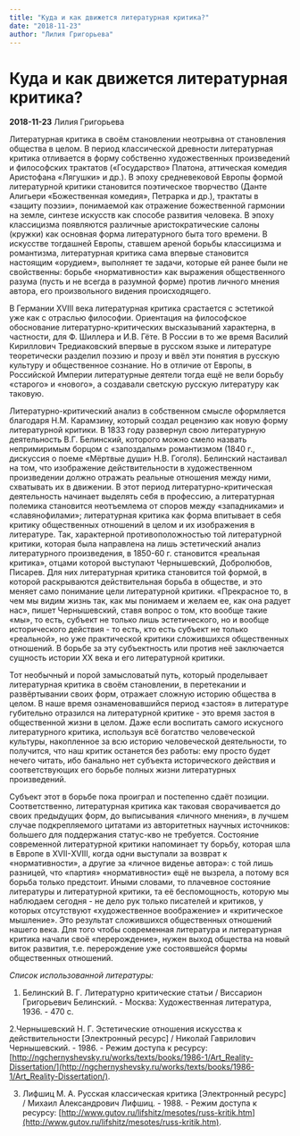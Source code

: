 ```yaml
---
title: "Куда и как движется литературная критика?"
date: "2018-11-23"
author: "Лилия Григорьева"
---
```


# Куда и как движется литературная критика?

**2018-11-23** Лилия Григорьева

Литературная критика в своём становлении неотрывна от становления общества в целом. В период классической древности литературная критика отливается в форму собственно художественных произведений и философских трактатов («Государство» Платона, аттическая комедия Аристофана «Лягушки» и др.). В эпоху средневековой Европы формой литературной критики становится поэтическое творчество (Данте Алигьери «Божественная комедия», Петрарка и др.), трактаты в «защиту поэзии», понимаемой как отражение божественной гармонии на земле, синтезе искусств как способе развития человека. В эпоху классицизма появляются различные аристократические салоны (кружки) как основная форма литературного быта того времени. В искусстве тогдашней Европы, ставшем ареной борьбы классицизма и романтизма, литературная критика сама впервые становится настоящим «орудием», выполняет те задачи, которые ей ранее были не свойственны: борьбе «нормативности» как выражения общественного разума (пусть и не всегда в разумной форме) против личного мнения автора, его произвольного видения происходящего.

В Германии XVIII века литературная критика срастается с эстетикой уже как с отраслью философии. Ориентация на философское обоснование литературно-критических высказываний характерна, в частности, для Ф. Шиллера и И.В. Гёте. В России в то же время Василий Кириллович Тредиаковский впервые в русском языке и литературе теоретически разделил поэзию и прозу и ввёл эти понятия в русскую культуру и общественное сознание. Но в отличие от Европы, в Российской Империи литературные деятели тогда ещё не вели борьбу «старого» и «нового», а создавали светскую русскую литературу как таковую.

Литературно-критический анализ в собственном смысле оформляется благодаря Н.М. Карамзину, который создал рецензию как новую форму литературной критики. В 1833 году развернул свою литературную деятельность В.Г. Белинский, которого можно смело назвать непримиримым борцом с «запоздалым» романтизмом (1840 г., дискуссия о поеме «Мёртвые души» Н.В. Гоголя). Белинский настаивал на том, что изображение действительности в художественном произведении должно отражать реальные отношения между ними, схватывать их в движении. В этот период литературно-критическая деятельность начинает выделять себя в профессию, а литературная полемика становится неотъемлема от споров между «западниками» и «славянофилами»; литературная критика как форма впитывает в себя критику общественных отношений в целом и их изображения в литературе. Так, характерной противоположностью той литературной критики, которая была направлена на лишь эстетический анализ литературного произведения, в 1850-60 г. становится «реальная критика», отцами которой выступают Чернышевский, Добролюбов, Писарев. Для них литературная критика становится той формой, в которой раскрываются действительная борьба в обществе, и это меняет само понимание цели литературной критики. «Прекрасное то, в чем мы видим жизнь так, как мы понимаем и желаем ее, как она радует нас», пишет Чернышевский, ставя вопрос о том, кто вообще такие «мы», то есть, субъект не только лишь эстетического, но и вообще исторического действия - то есть, кто есть субъект не только «реальной», но уже практической критики сложившихся общественных отношений. В борьбе за эту субъектность или против неё заключается сущность истории ХХ века и его литературной критики.

Тот необычный и порой замысловатый путь, который проделывает литературная критика в своём становлении, в перетекании и развёртывании своих форм, отражает сложную историю общества в целом. В наше время ознаменовавшийся период «застоя» в литературе губительно отразился на литературной критике - это время застоя в общественной жизни в целом. Даже если воспитать самого искусного литературного критика, используя всё богатство человеческой культуры, накопленное за всю историю человеческой деятельности, то получится, что наш критик останется без работы: ему просто будет нечего читать, ибо банально нет субъекта исторического действия и соответствующих его борьбе полных жизни литературных произведений.

Субъект этот в борьбе пока проиграл и постепенно сдаёт позиции. Соответственно, литературная критика как таковая сворачивается до своих предыдущих форм, до выписывания «личного мнения», в лучшем случае подкрепляемого цитатами из авторитетных научных источников: большего для поддержания статус-кво не требуется. Состояние современной литературной критики напоминает ту борьбу, которая шла в Европе в ХVII-ХVIII, когда одни выступали за возврат к «нормативности», а другие за «личное виденье автора»: с той лишь разницей, что «партия» «нормативности» ещё не вызрела, а потому вся борьба только предстоит. Иными словами, то плачевное состояние литературы и литературной критики, та её беспомощность, которую мы наблюдаем сегодня - не дело рук только писателей и критиков, у которых отсутствуют «художественное воображение» и «критическое мышление». Это результат сложившихся общественных отношений нашего века. Для того чтобы современная литература и литературная критика начали своё «перерождение», нужен выход общества на новый виток развития, т.е. перерождение уже состоявшейся формы общественных отношений.

*Список использованной литературы:*

1. Белинский В. Г. Литературно критические статьи / Виссарион Григорьевич Белинский. - Москва: Художественная литература, 1936. - 470 с.

2.Чернышевский Н. Г. Эстетические отношения искусства к действительности [Электронный ресурс] / Николай Гаврилович Чернышевский. - 1986. - Режим доступа к ресурсу: [http://ngchernyshevsky.ru/works/texts/books/1986-1/Art_Reality-Dissertation/](http://ngchernyshevsky.ru/works/texts/books/1986-1/Art_Reality-Dissertation/).

3. Лифшиц М. А. Русская классическая критика [Электронный ресурс] / Михаил Александрович Лифшиц. - 1988. - Режим доступа к ресурсу: [http://www.gutov.ru/lifshitz/mesotes/russ-kritik.htm](http://www.gutov.ru/lifshitz/mesotes/russ-kritik.htm).